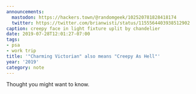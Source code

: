 ```yaml
---
announcements:
  mastodon: https://hackers.town/@randomgeek/102520781828418174
  twitter: https://twitter.com/brianwisti/status/1155564403938512902
caption: creepy face in light fixture uplit by chandelier
date: 2019-07-28T12:01:27-07:00
tags:
- psa
- work trip
title: '"Charming Victorian" also means "Creepy As Hell"'
year: '2019'
category: note
---
```


Thought you might want to know.
